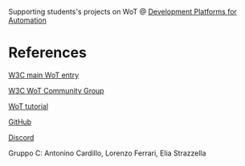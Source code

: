 Supporting students's projects on WoT @ [Development Platforms for Automation](https://www.unibo.it/en/study/course-units-transferable-skills-moocs/course-unit-catalogue/course-unit/2025/508380)

# References
[W3C main WoT entry](https://www.w3.org/WoT/cg/)

[W3C WoT Community Group](https://www.w3.org/community/wot/)

[WoT tutorial](https://w3c.github.io/wot-cg/tutorials/whatiswot/)

[GitHub](https://github.com/w3c/wot-cg)

[Discord](https://discord.com/invite/RJNYJsEgnb)


Gruppo C: Antonino Cardillo, Lorenzo Ferrari, Elia Strazzella
